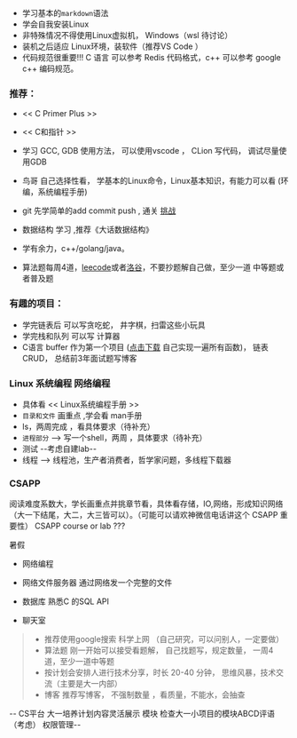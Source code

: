 * 学习基本的`markdown`语法
* 学会自我安装Linux
* 非特殊情况不得使用Linux虚拟机， Windows（wsl 待讨论）
* 装机之后适应 Linux环境，装软件（推荐VS Code ）
* 代码规范很重要!!! C 语言 可以参考 Redis 代码格式，c++ 可以参考 google c++ 编码规范。


### 推荐：

* << C Primer Plus >>
* << C和指针 >>

* 学习 GCC, GDB 使用方法， 可以使用vscode ， CLion 写代码， 调试尽量使用GDB
* 鸟哥 自己选择性看， 学基本的Linux命令，Linux基本知识，有能力可以看 (环编，系统编程手册)
* git 先学简单的add commit push , 通关 [挑战](https://learngitbranching.js.org/)
* 数据结构 学习 ,推荐《大话数据结构》
* 学有余力，c++/golang/java。



* 算法题每周4道，[leecode](https://leetcode-cn.com/)或者[洛谷](https://www.luogu.com.cn/)，不要抄题解自己做，至少一道 中等题或者普及题
### 有趣的项目： 

* 学完链表后 可以写贪吃蛇， 井字棋，扫雷这些小玩具 
* 学完栈和队列 可以写 计算器  
* C语言 buffer 作为第一个项目 ([点击下载](http://192.168.30.175/s/bK5R9Y7qi2sTQMR) 自己实现一遍所有函数)， 链表CRUD， 总结前3年面试题写博客

### Linux 系统编程 网络编程 

* 具体看  << Linux系统编程手册 >> 
* `目录和文件` 画重点   ,学会看 man手册   
* ls，两周完成  ，看具体要求（待补充）
* `进程部分`  -->  写一个shell，两周  ，具体要求（待补充）
* 测试  --考虑自建lab-- 
* 线程   -->  线程池，生产者消费者，哲学家问题，多线程下载器

### CSAPP
阅读难度系数大，学长画重点并挑章节看，具体看存储，IO,网络，形成知识网络
（大一下结尾，大二，大三皆可以）。（可能可以请欢神微信电话讲这个 CSAPP 重要性）
CSAPP course or lab ???


暑假

* 网络编程 

* 网络文件服务器  通过网络发一个完整的文件

* 数据库 熟悉C 的SQL  API

* 聊天室 


> * 推荐使用google搜索  科学上网  （自己研究，可以问别人，一定要做）
> * 算法题  刚一开始可以接受看题解， 自己找题写，规定数量， 一周4道，至少一道中等题
> * 按计划会安排人进行技术分享，时长 20-40 分钟， 思维风暴，技术交流（主要是大一内部）
> * 博客 推荐写博客， 不强制数量 ，看质量，不能水，会抽查

-- CS平台 大一培养计划内容灵活展示  模块 检查大一小项目的模块ABCD评语（考虑）  权限管理--

